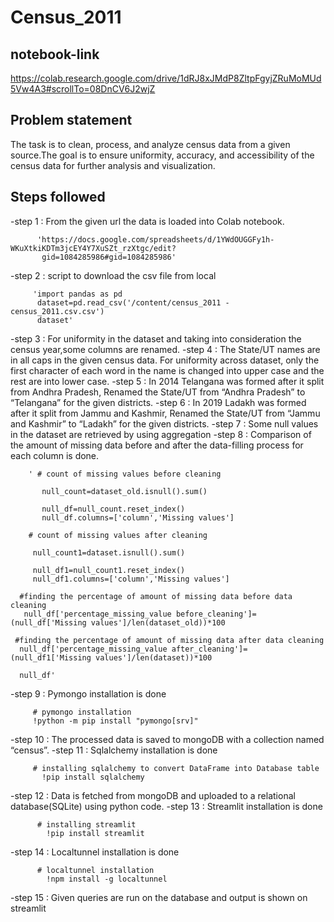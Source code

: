 # Census_2011

## notebook-link
https://colab.research.google.com/drive/1dRJ8xJMdP8ZltpFgyjZRuMoMUd5Vw4A3#scrollTo=08DnCV6J2wjZ

## Problem statement
The task is to clean, process, and analyze census data from a given source.The goal is to ensure uniformity, accuracy, and accessibility of the census data for further analysis and visualization.

## Steps followed

-step 1 : From the given url the data is loaded into Colab notebook.

          'https://docs.google.com/spreadsheets/d/1YWdOUGGFy1h-WKuXtkiKDTm3jcEY4Y7XuSZt_rzXtgc/edit? 
           gid=1084285986#gid=1084285986'

-step 2 : script to download the csv file from local

         'import pandas as pd
          dataset=pd.read_csv('/content/census_2011 - census_2011.csv.csv')
          dataset'

-step 3 : For uniformity in the dataset and taking into consideration the census year,some columns are renamed.
-step 4 : The State/UT names are in all caps in the given census data. For uniformity across dataset, only the first 
          character of each word in the name is changed into upper case and the rest are into lower case.
-step 5 : In 2014 Telangana was formed after it split from Andhra Pradesh, Renamed the State/UT from “Andhra Pradesh” to 
          “Telangana” for the given districts.
-step 6 : In 2019 Ladakh was formed after it split from Jammu and Kashmir, Renamed the State/UT from “Jammu and Kashmir” to 
         “Ladakh” for the given districts. 
-step 7 : Some null values in the dataset are retrieved by using aggregation
-step 8 : Comparison of the amount of missing data before and after the data-filling process for each column is done.
         
        ' # count of missing values before cleaning

           null_count=dataset_old.isnull().sum()

           null_df=null_count.reset_index()
           null_df.columns=['column','Missing values']

        # count of missing values after cleaning

         null_count1=dataset.isnull().sum()

         null_df1=null_count1.reset_index()
         null_df1.columns=['column','Missing values']

      #finding the percentage of amount of missing data before data cleaning
       null_df['percentage_missing_value before_cleaning']=(null_df['Missing values']/len(dataset_old))*100

     #finding the percentage of amount of missing data after data cleaning
      null_df['percentage_missing_value after_cleaning']=(null_df1['Missing values']/len(dataset))*100

      null_df'

-step 9 : Pymongo installation is done

         # pymongo installation
         !python -m pip install "pymongo[srv]"
      
-step 10 : The processed data is saved to mongoDB with a collection named “census”.
-step 11 : Sqlalchemy installation is done

         # installing sqlalchemy to convert DataFrame into Database table
           !pip install sqlalchemy
           
-step 12 : Data is fetched from  mongoDB and uploaded to a relational database(SQLite) using python code.
-step 13 : Streamlit installation is done

          # installing streamlit
            !pip install streamlit

-step 14 : Localtunnel installation is done

          # localtunnel installation
            !npm install -g localtunnel
            
-step 15 : Given queries are run on the database and output is shown on streamlit




          
